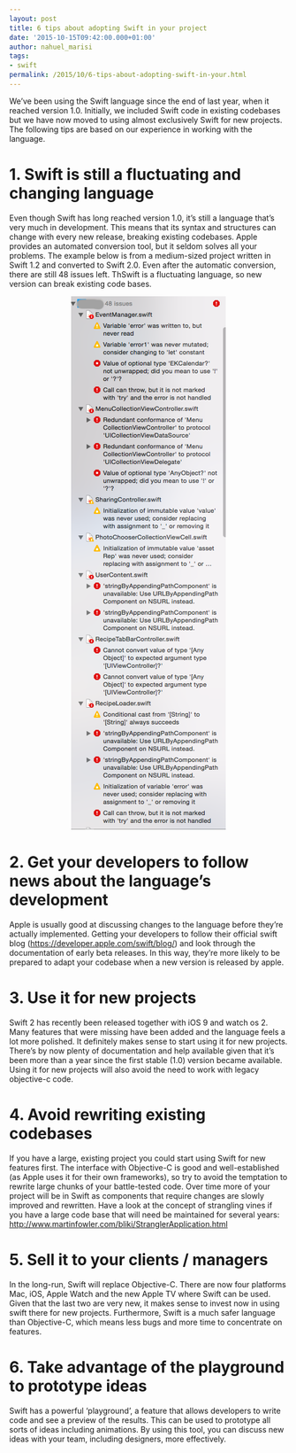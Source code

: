 ```yaml
---
layout: post
title: 6 tips about adopting Swift in your project
date: '2015-10-15T09:42:00.000+01:00'
author: nahuel_marisi
tags:
- swift
permalink: /2015/10/6-tips-about-adopting-swift-in-your.html
---
```


We’ve been using the Swift language since the end of last year, when it reached version 1.0. Initially, we included Swift code in existing codebases but we have now moved to using almost exclusively Swift for new projects. The following tips are based on our experience in working with the language.

# 1. Swift is still a fluctuating and changing language

Even though Swift has long reached version 1.0, it’s still a language that’s very much in development. This means that its syntax and structures can change with every new release, breaking existing codebases. Apple provides an automated conversion tool, but it seldom solves all your problems. The example below is from a medium-sized project written in Swift 1.2 and converted to Swift 2.0. Even after the automatic conversion, there are still 48 issues left.  ThSwift is a fluctuating language, so new version can break existing code bases. 

<p align="center">
   <img src="/assets/images/swift_errors.png"/>
</p>

# 2. Get your developers to follow news about the language’s development

Apple is usually good at discussing changes to the language before they’re actually implemented. Getting your developers to follow their official swift blog (https://developer.apple.com/swift/blog/) and look through the documentation of early beta releases. In this way, they’re more likely to be prepared to adapt your codebase when a new version is released by apple.

# 3. Use it for new projects

Swift 2 has recently been released together with iOS 9 and watch os 2. Many features that were missing have been added and the language feels a lot more polished. It definitely makes sense to start using it for new projects. There’s by now plenty of documentation and help available given that it’s been more than a year since the first stable (1.0) version became available. Using it for new projects will also avoid the need to work with legacy objective-c code.

# 4. Avoid rewriting existing codebases

If you have a large, existing project you could start using Swift for new features first. The interface with Objective-C is good and well-established (as Apple uses it for their own frameworks), so try to avoid the temptation to rewrite large chunks of your battle-tested code. Over time more of your project will be in Swift as components that require changes are slowly improved and rewritten. Have a look at the concept of strangling vines if you have a large code base that will need be maintained for several years: http://www.martinfowler.com/bliki/StranglerApplication.html

# 5. Sell it to your clients / managers

In the long-run, Swift will replace Objective-C. There are now four platforms Mac, iOS, Apple Watch and the new Apple TV where Swift can be used. Given that the last two are very new, it makes sense to invest now in using swift there for new projects. Furthermore, Swift is a much safer language than Objective-C, which means less bugs and more time to concentrate on features.

# 6. Take advantage of the playground to prototype ideas

Swift has a powerful ‘playground’, a feature that allows developers to write code and see a preview of the results. This can be used to prototype all sorts of ideas including animations. By using this tool, you can discuss new ideas with your team, including designers, more effectively.
